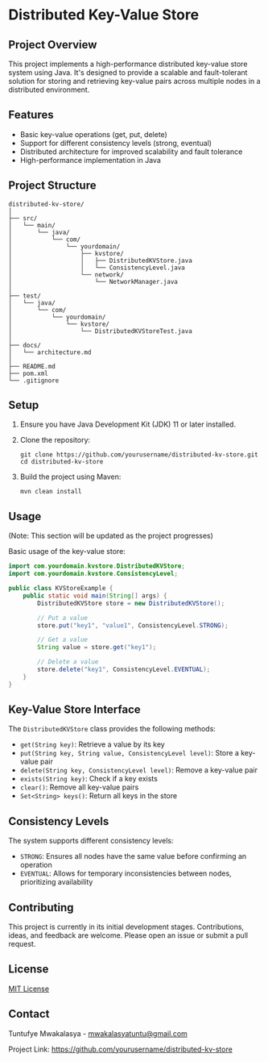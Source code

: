 # Distributed Key-Value Store

## Project Overview
This project implements a high-performance distributed key-value store system using Java. It's designed to provide a scalable and fault-tolerant solution for storing and retrieving key-value pairs across multiple nodes in a distributed environment.

## Features
- Basic key-value operations (get, put, delete)
- Support for different consistency levels (strong, eventual)
- Distributed architecture for improved scalability and fault tolerance
- High-performance implementation in Java

## Project Structure
```
distributed-kv-store/
│
├── src/
│   └── main/
│       └── java/
│           └── com/
│               └── yourdomain/
│                   ├── kvstore/
│                   │   ├── DistributedKVStore.java
│                   │   └── ConsistencyLevel.java
│                   └── network/
│                       └── NetworkManager.java
│
├── test/
│   └── java/
│       └── com/
│           └── yourdomain/
│               └── kvstore/
│                   └── DistributedKVStoreTest.java
│
├── docs/
│   └── architecture.md
│
├── README.md
├── pom.xml
└── .gitignore
```

## Setup
1. Ensure you have Java Development Kit (JDK) 11 or later installed.

2. Clone the repository:
   ```
   git clone https://github.com/yourusername/distributed-kv-store.git
   cd distributed-kv-store
   ```

3. Build the project using Maven:
   ```
   mvn clean install
   ```

## Usage
(Note: This section will be updated as the project progresses)

Basic usage of the key-value store:

```java
import com.yourdomain.kvstore.DistributedKVStore;
import com.yourdomain.kvstore.ConsistencyLevel;

public class KVStoreExample {
    public static void main(String[] args) {
        DistributedKVStore store = new DistributedKVStore();

        // Put a value
        store.put("key1", "value1", ConsistencyLevel.STRONG);

        // Get a value
        String value = store.get("key1");

        // Delete a value
        store.delete("key1", ConsistencyLevel.EVENTUAL);
    }
}
```

## Key-Value Store Interface
The `DistributedKVStore` class provides the following methods:

- `get(String key)`: Retrieve a value by its key
- `put(String key, String value, ConsistencyLevel level)`: Store a key-value pair
- `delete(String key, ConsistencyLevel level)`: Remove a key-value pair
- `exists(String key)`: Check if a key exists
- `clear()`: Remove all key-value pairs
- `Set<String> keys()`: Return all keys in the store

## Consistency Levels
The system supports different consistency levels:

- `STRONG`: Ensures all nodes have the same value before confirming an operation
- `EVENTUAL`: Allows for temporary inconsistencies between nodes, prioritizing availability

## Contributing
This project is currently in its initial development stages. Contributions, ideas, and feedback are welcome. Please open an issue or submit a pull request.

## License
[MIT License](https://opensource.org/licenses/MIT)

## Contact
Tuntufye Mwakalasya - mwakalasyatuntu@gmail.com

Project Link: https://github.com/yourusername/distributed-kv-store
